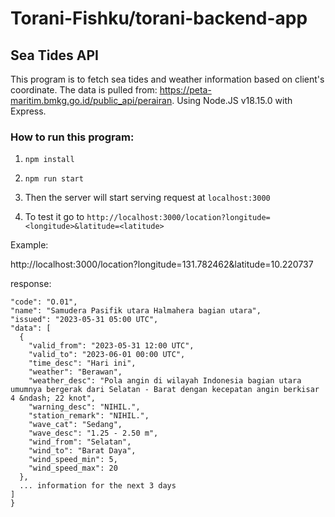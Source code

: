 # Torani-Fishku/torani-backend-app
## Sea Tides API
This program is to fetch sea tides and weather information based on client's coordinate. The data is pulled from:
https://peta-maritim.bmkg.go.id/public_api/perairan.
Using Node.JS v18.15.0 with Express.
### How to run this program:
 
1. ```npm install```
 
2.  ```npm run start```
  
3.  Then the server will start serving request at ```localhost:3000```
  
4.  To test it go to ```http://localhost:3000/location?longitude=<longitude>&latitude=<latitude>```
  
  Example: 
  
  http://localhost:3000/location?longitude=131.782462&latitude=10.220737
  
  response:
  ```{
  "code": "O.01",
  "name": "Samudera Pasifik utara Halmahera bagian utara",
  "issued": "2023-05-31 05:00 UTC",
  "data": [
    {
      "valid_from": "2023-05-31 12:00 UTC",
      "valid_to": "2023-06-01 00:00 UTC",
      "time_desc": "Hari ini",
      "weather": "Berawan",
      "weather_desc": "Pola angin di wilayah Indonesia bagian utara umumnya bergerak dari Selatan - Barat dengan kecepatan angin berkisar 4 &ndash; 22 knot",
      "warning_desc": "NIHIL.",
      "station_remark": "NIHIL.",
      "wave_cat": "Sedang",
      "wave_desc": "1.25 - 2.50 m",
      "wind_from": "Selatan",
      "wind_to": "Barat Daya",
      "wind_speed_min": 5,
      "wind_speed_max": 20
    },
    ... information for the next 3 days
  ]
}
